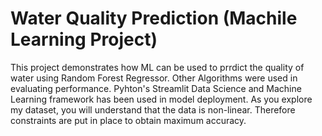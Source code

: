 # Water Quality Prediction (Machile Learning Project)
This project demonstrates how ML can be used to prrdict the quality of water using Random Forest Regressor. Other Algorithms were used in evaluating performance. 
Pyhton's Streamlit Data Science and Machine Learning framework has been used in model deployment.
As you explore my dataset, you will understand that the data is non-linear. Therefore constraints are put in place to obtain maximum accuracy.
